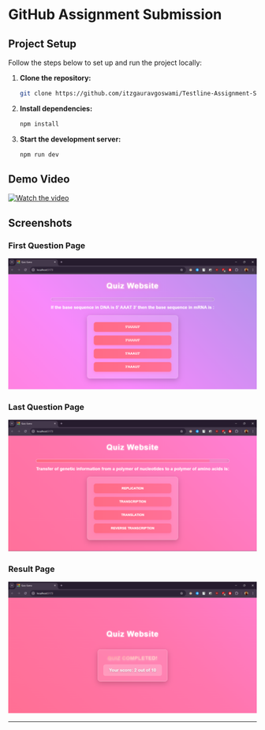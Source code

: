 # GitHub Assignment Submission

## Project Setup

Follow the steps below to set up and run the project locally:

1. **Clone the repository:**
   ```sh
   git clone https://github.com/itzgauravgoswami/Testline-Assignment-Submission
   ```

2. **Install dependencies:**
   ```sh
   npm install
   ```

3. **Start the development server:**
   ```sh
   npm run dev
   ```

## Demo Video

[![Watch the video](https://youtu.be/RlmDS5JtVvk)](https://youtu.be/RlmDS5JtVvk)

## Screenshots

### First Question Page
![First Question Page](./src/assets/S1.png)

### Last Question Page
![Last Question Page](./src/assets/S2.png)

### Result Page
![Result Page](./src/assets/S3.png)

---

